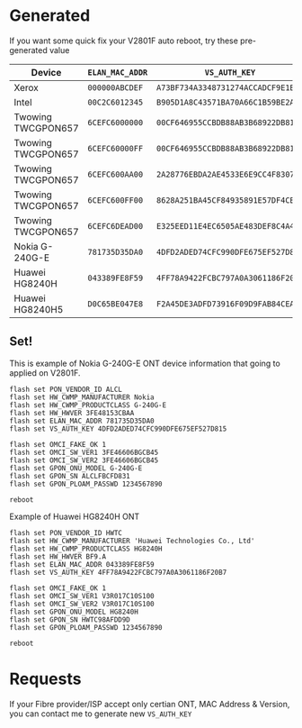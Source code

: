 # Generated
If you want some quick fix your V2801F auto reboot, try these pre-generated value

| Device             | `ELAN_MAC_ADDR` | `VS_AUTH_KEY`                      | `HW_HWVER`     |
|--------------------|-----------------|------------------------------------|----------------|
| Xerox              | `000000ABCDEF`  | `A73BF734A3348731274ACCADCF9E1E2A` | `RTL960x`      |
| Intel              | `00C2C6012345`  | `B905D1A8C43571BA70A66C1B59BE2A86` | `RTL960x`      |
| Twowing TWCGPON657 | `6CEFC6000000`  | `00CF646955CCBDB88AB3B68922DB810F` | `RTL960x`      |
| Twowing TWCGPON657 | `6CEFC60000FF`  | `00CF646955CCBDB88AB3B68922DB810F` | `RTL960x`      |
| Twowing TWCGPON657 | `6CEFC600AA00`  | `2A28776EBDA2AE4533E6E9CC4F8307E9` | `RTL960x`      |
| Twowing TWCGPON657 | `6CEFC600FF00`  | `8628A251BA45CF84935891E57DF4CE87` | `RTL960x`      |
| Twowing TWCGPON657 | `6CEFC6DEAD00`  | `E325EED11E4EC6505AE483DEF8C4A432` | `RTL960x`      |
| Nokia G-240G-E     | `781735D35DA0`  | `4DFD2ADED74CFC990DFE675EF527D815` | `3FE48153CBAA` |
| Huawei HG8240H     | `043389FE8F59`  | `4FF78A9422FCBC797A0A3061186F20B7` | `BF9.A`        |
| Huawei HG8240H5    | `D0C65BE047E8`  | `F2A45DE3ADFD73916F09D9FAB84CEAE0` | `168D.A`       |

## Set!
This is example of Nokia G-240G-E ONT device information that going to applied on V2801F.

```
flash set PON_VENDOR_ID ALCL
flash set HW_CWMP_MANUFACTURER Nokia
flash set HW_CWMP_PRODUCTCLASS G-240G-E
flash set HW_HWVER 3FE48153CBAA
flash set ELAN_MAC_ADDR 781735D35DA0
flash set VS_AUTH_KEY 4DFD2ADED74CFC990DFE675EF527D815

flash set OMCI_FAKE_OK 1
flash set OMCI_SW_VER1 3FE46606BGCB45
flash set OMCI_SW_VER2 3FE46606BGCB45
flash set GPON_ONU_MODEL G-240G-E
flash set GPON_SN ALCLFBCFD831
flash set GPON_PLOAM_PASSWD 1234567890

reboot
```

Example of Huawei HG8240H ONT
```
flash set PON_VENDOR_ID HWTC
flash set HW_CWMP_MANUFACTURER 'Huawei Technologies Co., Ltd'
flash set HW_CWMP_PRODUCTCLASS HG8240H
flash set HW_HWVER BF9.A
flash set ELAN_MAC_ADDR 043389FE8F59
flash set VS_AUTH_KEY 4FF78A9422FCBC797A0A3061186F20B7

flash set OMCI_FAKE_OK 1
flash set OMCI_SW_VER1 V3R017C10S100
flash set OMCI_SW_VER2 V3R017C10S100
flash set GPON_ONU_MODEL HG8240H
flash set GPON_SN HWTC98AFDD9D
flash set GPON_PLOAM_PASSWD 1234567890

reboot
```

# Requests
If your Fibre provider/ISP accept only certian ONT, MAC Address & Version, you can contact me to generate new `VS_AUTH_KEY`
